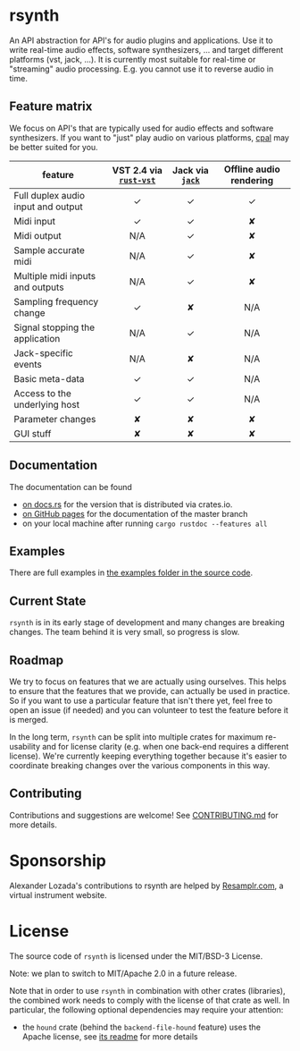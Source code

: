 # rsynth

An API abstraction for API's for audio plugins and applications.
Use it to write real-time audio effects, software synthesizers, ... and target different platforms
(vst, jack, ...).
It is currently most suitable for real-time or "streaming" audio processing.
E.g. you cannot use it to reverse audio in time.

## Feature matrix

We focus on API's that are typically used for audio effects and software synthesizers.
If you want to "just" play audio on various platforms, [cpal](https://crates.io/crates/cpal) may
be better suited for you.

| feature |  VST 2.4 via [`rust-vst`]      | Jack via [`jack`] | Offline audio rendering |
|---------|:------------------------------:|:-----------------:|:-----------------------:|
| Full duplex audio input and output |  ✓  |        ✓          |           ✓             |
| Midi input                         |  ✓  |        ✓          |           ✘             |
| Midi output                        | N/A |        ✓          |           ✘             |
| Sample accurate midi               | N/A |        ✓          |           ✘             |
| Multiple midi inputs and outputs   | N/A |        ✓          |           ✘             |
| Sampling frequency change          |  ✓  |        ✘          |          N/A            |
| Signal stopping the application    | N/A |        ✓          |          N/A            |
| Jack-specific events               | N/A |        ✘          |          N/A            |
| Basic meta-data                    |  ✓  |        ✓          |          N/A            |
| Access to the underlying host      |  ✓  |        ✓          |          N/A            |
| Parameter changes                  |  ✘  |        ✘          |           ✘             |
| GUI stuff                          |  ✘  |        ✘          |           ✘             |

## Documentation

The documentation can be found
* [on docs.rs](https://docs.rs/rsynth/) for the version that is distributed via crates.io.
* [on GitHub pages](https://pieterpenninckx.github.io/rsynth/rsynth) for the documentation of the master branch
* on your local machine after running `cargo rustdoc --features all`

## Examples
There are full examples in 
[the examples folder in the source code](https://github.com/PieterPenninckx/rsynth/tree/master/examples).


## Current State

`rsynth` is in its early stage of development and many changes are breaking changes.
The team behind it is very small, so progress is slow.

## Roadmap

We try to focus on features that we are actually using ourselves.
This helps to ensure that the features that we provide, can actually be used in practice.
So if you want to use a particular feature that isn't there yet, feel free to open an issue (if
needed) and you can volunteer to test the feature before it is merged.

In the long term, `rsynth` can be split into multiple crates for maximum re-usability
and for license clarity (e.g. when one back-end requires a different license).
We're currently keeping everything together because it's easier to coordinate breaking changes
over the various components in this way.

## Contributing

Contributions and suggestions are welcome!
See [CONTRIBUTING.md](CONTRIBUTING.md) for more details.

# Sponsorship

Alexander Lozada's contributions to rsynth are helped by [Resamplr.com](https://resamplr.com/), a virtual instrument website.

# License 

The source code of `rsynth` is licensed under the MIT/BSD-3 License.

Note: we plan to switch to MIT/Apache 2.0 in a future release.

Note that in order to use `rsynth` in combination with other crates (libraries), the combined work needs
to comply with the license of that crate as well. In particular, the following optional dependencies may require your attention:
* the `hound` crate (behind the `backend-file-hound` feature) uses the Apache license, see [its readme](https://github.com/ruuda/hound#license) for more details

[`rust-vst`]: https://github.com/RustAudio/vst-rs
[`jack`]:https://crates.io/crates/jack
